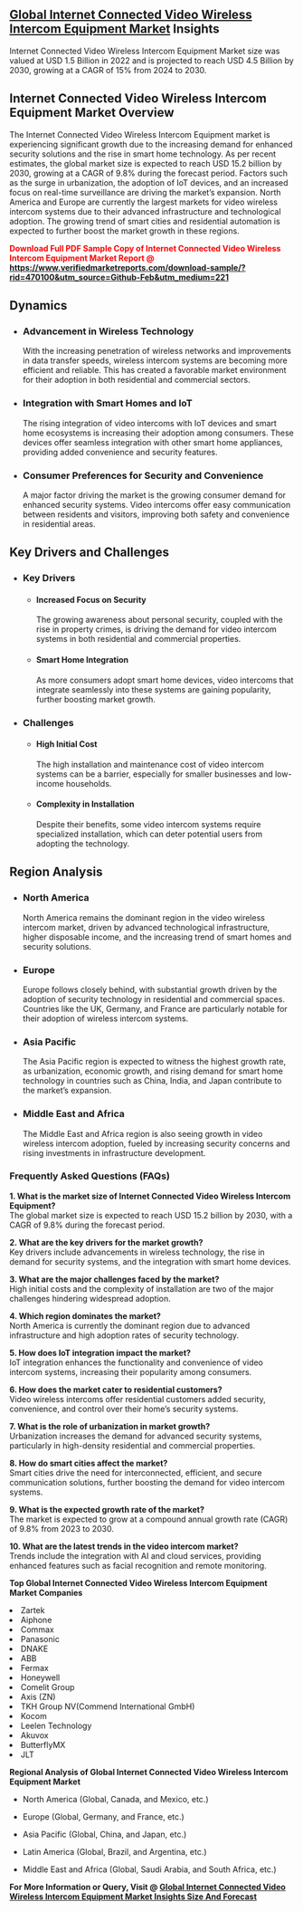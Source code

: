 <h2><a href="https://www.verifiedmarketreports.com/download-sample/?rid=470100&amp;utm_source=Github&amp;utm_medium=221" target="_blank">Global Internet Connected Video Wireless Intercom Equipment Market</a> Insights</h2><p>Internet Connected Video Wireless Intercom Equipment Market size was valued at USD 1.5 Billion in 2022 and is projected to reach USD 4.5 Billion by 2030, growing at a CAGR of 15% from 2024 to 2030.</p><p> <h2>Internet Connected Video Wireless Intercom Equipment Market Overview</h2> <p>The Internet Connected Video Wireless Intercom Equipment market is experiencing significant growth due to the increasing demand for enhanced security solutions and the rise in smart home technology. As per recent estimates, the global market size is expected to reach USD 15.2 billion by 2030, growing at a CAGR of 9.8% during the forecast period. Factors such as the surge in urbanization, the adoption of IoT devices, and an increased focus on real-time surveillance are driving the market’s expansion. North America and Europe are currently the largest markets for video wireless intercom systems due to their advanced infrastructure and technological adoption. The growing trend of smart cities and residential automation is expected to further boost the market growth in these regions.</p> <p><strong><p><span class=""><span style="color: #ff0000;"><strong>Download Full PDF Sample Copy of Internet Connected Video Wireless Intercom Equipment Market Report</strong> @ </span><a href="https://www.verifiedmarketreports.com/download-sample/?rid=470100&amp;utm_source=Github-Feb&amp;utm_medium=221" target="_blank">https://www.verifiedmarketreports.com/download-sample/?rid=470100&amp;utm_source=Github-Feb&amp;utm_medium=221</a></span></p></strong></p> <h2>Dynamics</h2> <ul> <li><h3>Advancement in Wireless Technology</h3> With the increasing penetration of wireless networks and improvements in data transfer speeds, wireless intercom systems are becoming more efficient and reliable. This has created a favorable market environment for their adoption in both residential and commercial sectors.</li> <li><h3>Integration with Smart Homes and IoT</h3> The rising integration of video intercoms with IoT devices and smart home ecosystems is increasing their adoption among consumers. These devices offer seamless integration with other smart home appliances, providing added convenience and security features.</li> <li><h3>Consumer Preferences for Security and Convenience</h3> A major factor driving the market is the growing consumer demand for enhanced security systems. Video intercoms offer easy communication between residents and visitors, improving both safety and convenience in residential areas.</li> </ul> <h2>Key Drivers and Challenges</h2> <ul> <li><h3>Key Drivers</h3> <ul> <li><h4>Increased Focus on Security</h4> The growing awareness about personal security, coupled with the rise in property crimes, is driving the demand for video intercom systems in both residential and commercial properties.</li> <li><h4>Smart Home Integration</h4> As more consumers adopt smart home devices, video intercoms that integrate seamlessly into these systems are gaining popularity, further boosting market growth.</li> </ul> </li> <li><h3>Challenges</h3> <ul> <li><h4>High Initial Cost</h4> The high installation and maintenance cost of video intercom systems can be a barrier, especially for smaller businesses and low-income households.</li> <li><h4>Complexity in Installation</h4> Despite their benefits, some video intercom systems require specialized installation, which can deter potential users from adopting the technology.</li> </ul> </li> </ul> <h2>Region Analysis</h2> <ul> <li><h3>North America</h3> North America remains the dominant region in the video wireless intercom market, driven by advanced technological infrastructure, higher disposable income, and the increasing trend of smart homes and security solutions.</li> <li><h3>Europe</h3> Europe follows closely behind, with substantial growth driven by the adoption of security technology in residential and commercial spaces. Countries like the UK, Germany, and France are particularly notable for their adoption of wireless intercom systems.</li> <li><h3>Asia Pacific</h3> The Asia Pacific region is expected to witness the highest growth rate, as urbanization, economic growth, and rising demand for smart home technology in countries such as China, India, and Japan contribute to the market’s expansion.</li> <li><h3>Middle East and Africa</h3> The Middle East and Africa region is also seeing growth in video wireless intercom adoption, fueled by increasing security concerns and rising investments in infrastructure development.</li> </ul> <h3>Frequently Asked Questions (FAQs)</h3> <p><strong>1. What is the market size of Internet Connected Video Wireless Intercom Equipment?</strong><br> The global market size is expected to reach USD 15.2 billion by 2030, with a CAGR of 9.8% during the forecast period.</p> <p><strong>2. What are the key drivers for the market growth?</strong><br> Key drivers include advancements in wireless technology, the rise in demand for security systems, and the integration with smart home devices.</p> <p><strong>3. What are the major challenges faced by the market?</strong><br> High initial costs and the complexity of installation are two of the major challenges hindering widespread adoption.</p> <p><strong>4. Which region dominates the market?</strong><br> North America is currently the dominant region due to advanced infrastructure and high adoption rates of security technology.</p> <p><strong>5. How does IoT integration impact the market?</strong><br> IoT integration enhances the functionality and convenience of video intercom systems, increasing their popularity among consumers.</p> <p><strong>6. How does the market cater to residential customers?</strong><br> Video wireless intercoms offer residential customers added security, convenience, and control over their home’s security systems.</p> <p><strong>7. What is the role of urbanization in market growth?</strong><br> Urbanization increases the demand for advanced security systems, particularly in high-density residential and commercial properties.</p> <p><strong>8. How do smart cities affect the market?</strong><br> Smart cities drive the need for interconnected, efficient, and secure communication solutions, further boosting the demand for video intercom systems.</p> <p><strong>9. What is the expected growth rate of the market?</strong><br> The market is expected to grow at a compound annual growth rate (CAGR) of 9.8% from 2023 to 2030.</p> <p><strong>10. What are the latest trends in the video intercom market?</strong><br> Trends include the integration with AI and cloud services, providing enhanced features such as facial recognition and remote monitoring.</p> </p><p><strong>Top Global Internet Connected Video Wireless Intercom Equipment Market Companies</strong></p><div data-test-id=""><p><li>Zartek</li><li> Aiphone</li><li> Commax</li><li> Panasonic</li><li> DNAKE</li><li> ABB</li><li> Fermax</li><li> Honeywell</li><li> Comelit Group</li><li> Axis (ZN)</li><li> TKH Group NV(Commend International GmbH)</li><li> Kocom</li><li> Leelen Technology</li><li> Akuvox</li><li> ButterflyMX</li><li> JLT</li></p><div><strong>Regional Analysis of&nbsp;Global Internet Connected Video Wireless Intercom Equipment Market</strong></div><ul><li dir="ltr"><p dir="ltr">North America&nbsp;(Global, Canada, and Mexico, etc.)</p></li><li dir="ltr"><p dir="ltr">Europe (Global, Germany, and France, etc.)</p></li><li dir="ltr"><p dir="ltr">Asia Pacific&nbsp;(Global, China, and Japan, etc.)</p></li><li dir="ltr"><p dir="ltr">Latin America&nbsp;(Global, Brazil, and Argentina, etc.)</p></li><li dir="ltr">Middle East and Africa&nbsp;(Global, Saudi Arabia, and South Africa, etc.)</li></ul><p><strong>For More Information or Query, Visit @&nbsp;</strong><strong><a href="https://www.verifiedmarketreports.com/product/internet-connected-video-wireless-intercom-equipment-market/?utm_source=Github&amp;utm_medium=221" target="_blank">Global Internet Connected Video Wireless Intercom Equipment Market Insights Size And Forecast</a></strong></p></div>
